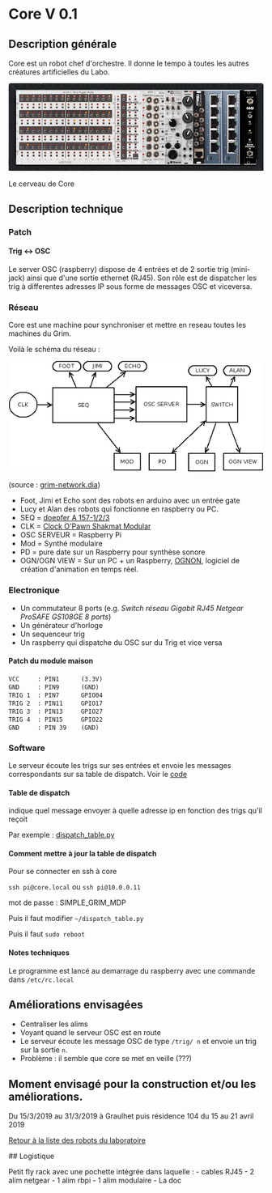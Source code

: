 # Core V 0.1

## Description générale

Core est un robot chef d'orchestre. Il donne le tempo à toutes les autres créatures artificielles du Labo.

![CORE V0](/ressources/divers/CORE_V0.1.jpg)

Le cerveau de Core


## Description technique

### Patch

#### Trig <-> OSC

Le server OSC (raspberry) dispose de 4 entrées et de 2 sortie trig (mini-jack) ainsi que d'une sortie ethernet (RJ45). Son rôle est de dispatcher les trig à differentes adresses IP sous forme de messages OSC et viceversa. 

### Réseau

Core est une machine pour synchroniser et mettre en reseau toutes les machines du Grim.

Voilà le schéma du réseau :

![grim-network](/ressources/divers/grim-network.png)

(source : [grim-network.dia](/sources/dia/grim-network.dia))

- Foot, Jimi et Echo sont des robots en arduino avec un entrée gate
- Lucy et Alan des robots qui fonctionne en raspberry ou PC.
- SEQ = [doepfer A 157-1/2/3](http://www.doepfer.de/a157.htm)
- CLK = [Clock O'Pawn Shakmat Modular](http://www.shakmatmodular.com/products/cop.html)
- OSC SERVEUR = Raspberry Pi
- Mod = Synthé modulaire
- PD = pure date sur un Raspberry pour synthèse sonore
- OGN/OGN VIEW = Sur un PC + un Raspberry, [OGNON](https://github.com/LeonLenclos/Ognon), logiciel de création d'animation en temps réel.


### Electronique

- Un commutateur 8 ports (e.g. *Switch réseau Gigabit RJ45 Netgear ProSAFE GS108GE 8 ports*)
- Un générateur d'horloge 
- Un sequenceur trig
- Un raspberry qui dispatche du OSC sur du Trig et vice versa

#### Patch du module maison

    VCC     : PIN1      (3.3V)
    GND     : PIN9      (GND)
    TRIG 1  : PIN7      GPIO04
    TRIG 2  : PIN11     GPIO17
    TRIG 3  : PIN13     GPIO27
    TRIG 4  : PIN15     GPIO22
    GND     : PIN 39    (GND)

### Software

Le serveur écoute les trigs sur ses entrées et envoie les messages correspondants sur sa table de dispatch. Voir le [code](/sources/python/core.py)


#### Table de dispatch

indique quel message envoyer à quelle adresse ip en fonction des trigs qu'il reçoit

Par exemple : [dispatch_table.py](/sources/python/dispatch_table.py)


#### Comment mettre à jour la table de dispatch

Pour se connecter en ssh à core

`ssh pi@core.local` ou `ssh pi@10.0.0.11`

mot de passe : SIMPLE_GRIM_MDP

Puis il faut modifier `~/dispatch_table.py`

Puis il faut `sudo reboot`

#### Notes techniques

Le programme est lancé au demarrage du raspberry avec une commande dans `/etc/rc.local`

## Améliorations envisagées

- Centraliser les alims
- Voyant quand le serveur OSC est en route
- Le serveur écoute les message OSC de type `/trig/ n` et envoie un trig sur la sortie `n`.
- Problème : il semble que core se met en veille (???)
## Moment envisagé pour la construction et/ou les améliorations.

Du 15/3/2019 au 31/3/2019 à Graulhet puis résidence 104 du 15 au 21 avril 2019

[Retour à la liste des robots du laboratoire](.)

## Logistique

Petit fly rack avec une pochette intégrée dans laquelle :
    - cables RJ45
    - 2 alim netgear
    - 1 alim rbpi
    - 1 alim modulaire
    - La doc